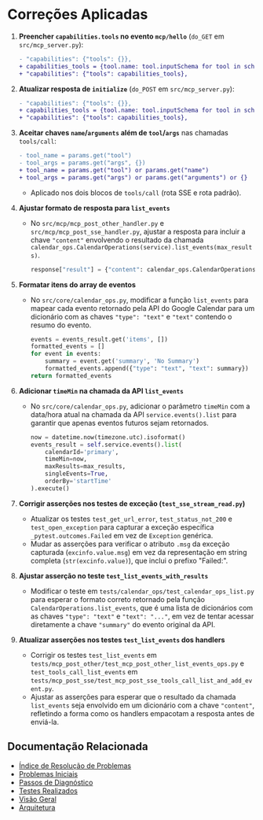 # Correções Aplicadas

1. **Preencher `capabilities.tools` no evento `mcp/hello`** (`do_GET` em `src/mcp_server.py`):

   ```diff
   - "capabilities": {"tools": {}},
   + capabilities_tools = {tool.name: tool.inputSchema for tool in schema.tools}
   + "capabilities": {"tools": capabilities_tools},
   ```

2. **Atualizar resposta de `initialize`** (`do_POST` em `src/mcp_server.py`):

   ```diff
   - "capabilities": {"tools": {}},
   + capabilities_tools = {tool.name: tool.inputSchema for tool in schema.tools}
   + "capabilities": {"tools": capabilities_tools},
   ```

3. **Aceitar chaves `name`/`arguments` além de `tool`/`args`** nas chamadas `tools/call`:

   ```diff
   - tool_name = params.get("tool")
   - tool_args = params.get("args", {})
   + tool_name = params.get("tool") or params.get("name")
   + tool_args = params.get("args") or params.get("arguments") or {}
   ```

   - Aplicado nos dois blocos de `tools/call` (rota SSE e rota padrão).

4. **Ajustar formato de resposta para `list_events`**
   - No `src/mcp/mcp_post_other_handler.py` e `src/mcp/mcp_post_sse_handler.py`, ajustar a resposta para incluir a chave `"content"` envolvendo o resultado da chamada `calendar_ops.CalendarOperations(service).list_events(max_results)`.

     ```python
     response["result"] = {"content": calendar_ops.CalendarOperations(service).list_events(max_results)}
     ```

5. **Formatar itens do array de eventos**
   - No `src/core/calendar_ops.py`, modificar a função `list_events` para mapear cada evento retornado pela API do Google Calendar para um dicionário com as chaves `"type": "text"` e `"text"` contendo o resumo do evento.

     ```python
     events = events_result.get('items', [])
     formatted_events = []
     for event in events:
         summary = event.get('summary', 'No Summary')
         formatted_events.append({"type": "text", "text": summary})
     return formatted_events
     ```

6. **Adicionar `timeMin` na chamada da API `list_events`**
   - No `src/core/calendar_ops.py`, adicionar o parâmetro `timeMin` com a data/hora atual na chamada da API `service.events().list` para garantir que apenas eventos futuros sejam retornados.

     ```python
     now = datetime.now(timezone.utc).isoformat()
     events_result = self.service.events().list(
         calendarId='primary',
         timeMin=now,
         maxResults=max_results,
         singleEvents=True,
         orderBy='startTime'
     ).execute()
     ```

7. **Corrigir asserções nos testes de exceção (`test_sse_stream_read.py`)**
   - Atualizar os testes `test_get_url_error`, `test_status_not_200` e `test_open_exception` para capturar a exceção específica `_pytest.outcomes.Failed` em vez de `Exception` genérica.
   - Mudar as asserções para verificar o atributo `.msg` da exceção capturada (`excinfo.value.msg`) em vez da representação em string completa (`str(excinfo.value)`), que inclui o prefixo "Failed:".

8. **Ajustar asserção no teste `test_list_events_with_results`**
   - Modificar o teste em `tests/calendar_ops/test_calendar_ops_list.py` para esperar o formato correto retornado pela função `CalendarOperations.list_events`, que é uma lista de dicionários com as chaves `"type": "text"` e `"text": "..."`, em vez de tentar acessar diretamente a chave `"summary"` do evento original da API.

9. **Atualizar asserções nos testes `test_list_events` dos handlers**
   - Corrigir os testes `test_list_events` em `tests/mcp_post_other/test_mcp_post_other_list_events_ops.py` e `test_tools_call_list_events` em `tests/mcp_post_sse/test_mcp_post_sse_tools_call_list_and_add_event.py`.
   - Ajustar as asserções para esperar que o resultado da chamada `list_events` seja envolvido em um dicionário com a chave `"content"`, refletindo a forma como os handlers empacotam a resposta antes de enviá-la.

## Documentação Relacionada

- [Índice de Resolução de Problemas](../TROUBLESHOOTING.md)
- [Problemas Iniciais](initial_problems.md)
- [Passos de Diagnóstico](diagnostic_steps.md)
- [Testes Realizados](tests_performed.md)
- [Visão Geral](../../guides/overview.md)
- [Arquitetura](../../guides/architecture.md)
